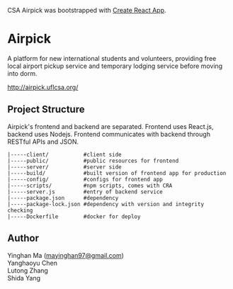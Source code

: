 CSA Airpick was bootstrapped with [Create React App](https://github.com/facebook/create-react-app).

# Airpick

A platform for new international students and volunteers, providing free local airport pickup service and temporary lodging service before moving into dorm.

http://airpick.uflcsa.org/
## Project Structure

Airpick's frontend and backend are separated. Frontend uses React.js, backend uses Nodejs. Frontend communicates with backend through RESTful APIs and JSON.

```
|-----client/           #client side
|-----public/           #public resources for frontend
|-----server/           #server side
|-----build/            #built version of frontend app for production
|-----config/           #configs for frontend app
|-----scripts/          #npm scripts, comes with CRA
|-----server.js         #entry of backend service
|-----package.json      #dependency
|-----package-lock.json #dependency with version and integrity checking
|-----Dockerfile        #docker for deploy
```

## Author

Yinghan Ma (mayinghan97@gmail.com)  
Yanghaoyu Chen  
Lutong Zhang  
Shida Yang  
